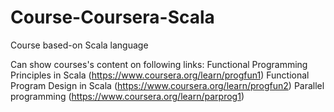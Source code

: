# Course-Coursera-Scala
Course based-on Scala language 

Can show courses's content on following links:
Functional Programming Principles in Scala (https://www.coursera.org/learn/progfun1)
Functional Program Design in Scala (https://www.coursera.org/learn/progfun2)
Parallel programming (https://www.coursera.org/learn/parprog1)
